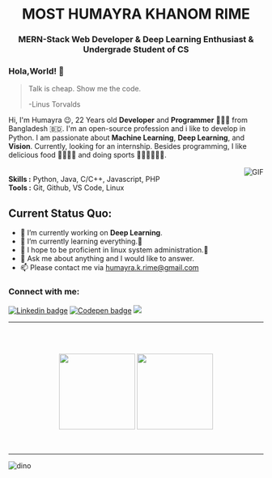 <h1 align="center">MOST HUMAYRA KHANOM RIME</h1>
<h3 align="center">MERN-Stack Web Developer<span color="blue"> & </span>Deep Learning Enthusiast <span color="blue"> & </span> Undergrade Student of CS</h3>



### Hola,World! 👋

> Talk is cheap. Show me the code.
>
> -Linus Torvalds

Hi, I'm Humayra 😉, 22 Years old **Developer** and **Programmer** 👨🏻‍💻 from Bangladesh 🇧🇩. I'm an open-source profession and i like to develop in Python. I am passionate about **Machine Learning**, **Deep Learning**, and **Vision**. Currently, looking for an internship. Besides programming, I like delicious food 🥗🥩🌮🍣 and doing sports 🏃⛹️‍♂️🏋🏼‍♂️.
</br>
</br>
<img align="right" alt="GIF" src="https://media.giphy.com/media/iIqmM5tTjmpOB9mpbn/giphy.gif"/>

**Skills :** Python, Java, C/C++, Javascript, PHP
</br>
**Tools :** Git, Github, VS Code, Linux


**Current Status Quo:**
----

* 🔭 I’m currently working on **Deep Learning**.
* 🌱 I’m currently learning everything.🤣
* 🤔 I hope to be proficient in linux system administration.🐧
* 💬 Ask me about anything and I would like to answer.
* 📫 Please contact me via humayra.k.rime@gmail.com

<h3 align="left">Connect with me:</h3>
<p align="left">
<a href="https://www.linkedin.com/in/humayra-khanom/" target="_blank"><img src="https://img.shields.io/badge/LinkedIn-0077B5?style=for-the-badge&logo=linkedin&logoColor=white" alt="Linkedin badge"></a>
<a href="https://codepen.io/humayrakhanom" target="_blank"><img src="https://img.shields.io/badge/Codepen-000000?style=for-the-badge&logo=codepen&logoColor=white" alt="Codepen badge"></a>
<a href="mailto:humayra.k.rime.com"><img src="https://img.shields.io/badge/Gmail-D14836?style=for-the-badge&logo=gmail&logoColor=white"></a>
</p>



-----


 <br>
 <br>
 <p align="center">
  <img height="150" src="https://github-readme-stats.vercel.app/api/top-langs/?username=H-K-R&layout=compact&hide=html&theme=dracula"/>
 
  
  <img height="150" src="https://github-readme-stats.vercel.app/api?username=H-K-R&count_private=true&show_icons=true&theme=dracula&include_all_commits=true"/>
  </P><br>
  
 
 
 
----------------



![dino](https://gitee.com/skykeyjoker/PicCloud/raw/master/img/dino.gif)





